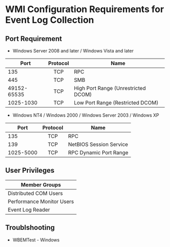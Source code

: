 # WMI Configuration Requirements for Event Log Collection

## Port Requirement

- Windows Server 2008 and later / Windows Vista and later


| Port        | Protocol | Name                                |
| ----------- |:--------:| ----------------------------------- |
| 135         | TCP      | RPC                                 |
| 445         | TCP      | SMB                                 |
| 49152-65535 | TCP      | High Port Range (Unrestricted DCOM) |
| 1025-1030   | TCP      | Low Port Range (Restricted DCOM)    |

- Windows NT4 / Windows 2000 / Windows Server 2003 / Windows XP

| Port      | Protocol | Name                    |
| --------- |:--------:| ----------------------- |
| 135       | TCP      | RPC                     |
| 139       | TCP      | NetBIOS Session Service |
| 1025-5000 | TCP      | RPC Dynamic Port Range  |


## User Privileges

| Member Groups             |
| ------------------------- |
| Distributed COM Users     |
| Performance Monitor Users |
| Event Log Reader          |

## Troublshooting

- WBEMTest - Windows
